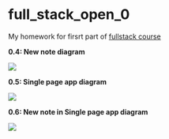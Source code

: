 # full_stack_open_0

My homework for firsrt part of [fullstack course](https://fullstackopen.com/en/part0/fundamentals_of_web_apps)

__0.4: New note diagram__

[![](https://mermaid.ink/img/pako:eNq1kj9PwzAQxb-KdSttsnvoAogOVFRKRkvI2BfiNrGDfeaPqn53LokYGAJCovZkn9_7PVnvBCZYBAkJXzJ6gzdOP0fdKy94XXcOPa03m6sK4ytGKbZ1vRcK9g9VrUCKlmhIsiwTZeswFSYVLXbJ-aMrGlfiu-6HDvUwlB7fHn0gnI1nu_XoPDOkiGhdREOCAgO-SVmWFPwS6e72r4km26U423p3L2wwuefjf6N77TyPl-k8E43r8CLgwzL3cBms1aQZG_wP4OCFCZ6m3543rKDHyJEt9_M0ShVQiz2OcAVPnTbHsRZnfqgzherDG5AUM64gD8z8KjPIRneJb7liFOJubvxU_PMn2-gDlA?type=png)](https://mermaid.live/edit#pako:eNq1kj9PwzAQxb-KdSttsnvoAogOVFRKRkvI2BfiNrGDfeaPqn53LokYGAJCovZkn9_7PVnvBCZYBAkJXzJ6gzdOP0fdKy94XXcOPa03m6sK4ytGKbZ1vRcK9g9VrUCKlmhIsiwTZeswFSYVLXbJ-aMrGlfiu-6HDvUwlB7fHn0gnI1nu_XoPDOkiGhdREOCAgO-SVmWFPwS6e72r4km26U423p3L2wwuefjf6N77TyPl-k8E43r8CLgwzL3cBms1aQZG_wP4OCFCZ6m3543rKDHyJEt9_M0ShVQiz2OcAVPnTbHsRZnfqgzherDG5AUM64gD8z8KjPIRneJb7liFOJubvxU_PMn2-gDlA)

__0.5: Single page app diagram__

[![](https://mermaid.ink/img/pako:eNq1kk1PAyEQhv8Kmavt7p1DL9VojE1Mdo9cEGZdLF-FodE0_e-CG-NpbxZOzMDzAHkvoIJG4JDxVNArvDfyPUknPKtjbw162u52dwOmMybOnsbxlQl4fBgFcDYTxcz7PlPRBnOncjejzcYfTTeZHj-lixZljH2Oki3MhbRt0AXfoIcXNhmL_2110vjazqvm_TDcRFyf232sa59vY9WSmjb4VXFrMhU81ZXwfxM24DDV79I1Cpd2XADN6LBdQMCbleooQPhr3SgLheHLK-CUCm6gxOr9zQ3wSdpcq6gNhXRYwvWTses3nVjPbg?type=png)](https://mermaid.live/edit#pako:eNq1kk1PAyEQhv8Kmavt7p1DL9VojE1Mdo9cEGZdLF-FodE0_e-CG-NpbxZOzMDzAHkvoIJG4JDxVNArvDfyPUknPKtjbw162u52dwOmMybOnsbxlQl4fBgFcDYTxcz7PlPRBnOncjejzcYfTTeZHj-lixZljH2Oki3MhbRt0AXfoIcXNhmL_2110vjazqvm_TDcRFyf232sa59vY9WSmjb4VXFrMhU81ZXwfxM24DDV79I1Cpd2XADN6LBdQMCbleooQPhr3SgLheHLK-CUCm6gxOr9zQ3wSdpcq6gNhXRYwvWTses3nVjPbg)

__0.6: New note in Single page app diagram__

[![](https://mermaid.ink/img/pako:eNotkDtvwzAMhP-KwLWJ3XTUkKUdugQNYI8CAla61EIsWdGjDwT575Wrkhtx_HjHG-nFgCQlXAu8xovlj8hOeVHrebbwebvfPwyIn4hSvI7jUSg6vg2jIimmnEOSfZ9yMRap06mbMCfrL7Y72x7f7MIMDqH3-Dr5JeOUAjd4Q25XersjxdPjrsJ1BGcYRcq3pg05RMfWVKO3dVtRnuCwWlD0PrO-rOp7FXLJy_DjNckcCzZUgqmw_1QkzzynOoWxeYmHFv3vA_dfzs5Z9A?type=png)](https://mermaid.live/edit#pako:eNotkDtvwzAMhP-KwLWJ3XTUkKUdugQNYI8CAla61EIsWdGjDwT575Wrkhtx_HjHG-nFgCQlXAu8xovlj8hOeVHrebbwebvfPwyIn4hSvI7jUSg6vg2jIimmnEOSfZ9yMRap06mbMCfrL7Y72x7f7MIMDqH3-Dr5JeOUAjd4Q25XersjxdPjrsJ1BGcYRcq3pg05RMfWVKO3dVtRnuCwWlD0PrO-rOp7FXLJy_DjNckcCzZUgqmw_1QkzzynOoWxeYmHFv3vA_dfzs5Z9A)

